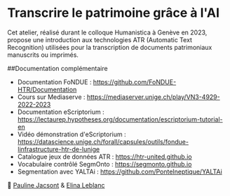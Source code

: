 # Transcrire le patrimoine grâce à l'AI
Cet atelier, réalisé durant le colloque Humanistica à Genève en 2023, propose une introduction aux technologies ATR (Automatic Text Recognition) utilisées pour la transcription de documents patrimoniaux manuscrits ou imprimés.

##Documentation complémentaire

- Documentation FoNDUE :  <https://github.com/FoNDUE-HTR/Documentation>
- Cours sur Mediaserve :  <https://mediaserver.unige.ch/play/VN3-4929-2022-2023>
- Documentation eScriptorium : <https://lectaurep.hypotheses.org/documentation/escriptorium-tutorial-en>
- Vidéo démonstration d'eScriptorium : <https://datascience.unige.ch/forall/capsules/outils/fondue-linfrastructure-htr-de-lunige>
- Catalogue jeux de données ATR :  <https://htr-united.github.io>
- Vocabulaire contrôlé SegmOnto : <https://segmonto.github.io>
- Segmentation avec YALTAi : <https://github.com/PonteIneptique/YALTAi>

📩 <a href="mailto:pauline.jacsont@unige.ch">Pauline Jacsont</a> & <a href="mailto:elina.leblanc@unige.ch">Elina Leblanc</a>
